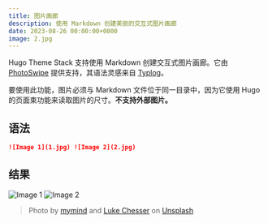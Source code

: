```yaml
---
title: 图片画廊
description: 使用 Markdown 创建美丽的交互式图片画廊
date: 2023-08-26 00:00:00+0000
image: 2.jpg
---
```


Hugo Theme Stack 支持使用 Markdown 创建交互式图片画廊。它由 [PhotoSwipe](https://photoswipe.com/) 提供支持，其语法灵感来自 [Typlog](https://typlog.com/)。

要使用此功能，图片必须与 Markdown 文件位于同一目录中，因为它使用 Hugo 的页面束功能来读取图片的尺寸。**不支持外部图片。**

## 语法

```markdown
![Image 1](1.jpg) ![Image 2](2.jpg)
```

## 结果

![Image 1](1.jpg) ![Image 2](2.jpg)

> Photo by [mymind](https://unsplash.com/@mymind) and [Luke Chesser](https://unsplash.com/@lukechesser) on [Unsplash](https://unsplash.com/)